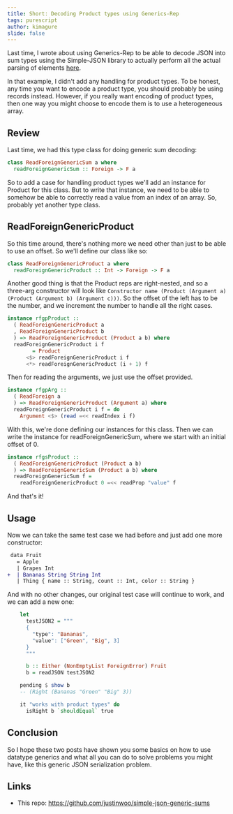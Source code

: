```yaml
---
title: Short: Decoding Product types using Generics-Rep
tags: purescript
author: kimagure
slide: false
---
```

Last time, I wrote about using Generics-Rep to be able to decode JSON into sum types using the Simple-JSON library to actually perform all the actual parsing of elements [here](https://qiita.com/kimagure/items/b27245a5a11462145bd5).

In that example, I didn't add any handling for product types. To be honest, any time you want to encode a product type, you should probably be using records instead. However, if you really want encoding of product types, then one way you might choose to encode them is to use a heterogeneous array.

## Review

Last time, we had this type class for doing generic sum decoding:

```hs
class ReadForeignGenericSum a where
  readForeignGenericSum :: Foreign -> F a
```

So to add a case for handling product types we'll add an instance for Product for this class. But to write that instance, we need to be able to somehow be able to correctly read a value from an index of an array. So, probably yet another type class.

## ReadForeignGenericProduct

So this time around, there's nothing more we need other than just to be able to use an offset. So we'll define our class like so:

```hs
class ReadForeignGenericProduct a where
  readForeignGenericProduct :: Int -> Foreign -> F a
```

Another good thing is that the Product reps are right-nested, and so a three-arg constructor will look like `Constructor name (Product (Argument a) (Product (Argument b) (Argument c)))`. So the offset of the left has to be the number, and we increment the number to handle all the right cases.

```hs
instance rfgpProduct ::
  ( ReadForeignGenericProduct a
  , ReadForeignGenericProduct b
  ) => ReadForeignGenericProduct (Product a b) where
  readForeignGenericProduct i f
        = Product
      <$> readForeignGenericProduct i f
      <*> readForeignGenericProduct (i + 1) f
```

Then for reading the arguments, we just use the offset provided.

```hs
instance rfgpArg ::
  ( ReadForeign a
  ) => ReadForeignGenericProduct (Argument a) where
  readForeignGenericProduct i f = do
    Argument <$> (read =<< readIndex i f)
```

With this, we're done defining our instances for this class. Then we can write the instance for readForeignGenericSum, where we start with an initial offset of 0.

```hs
instance rfgsProduct ::
  ( ReadForeignGenericProduct (Product a b)
  ) => ReadForeignGenericSum (Product a b) where
  readForeignGenericSum f =
    readForeignGenericProduct 0 =<< readProp "value" f
```

And that's it!

## Usage

Now we can take the same test case we had before and just add one more constructor:

```diff
 data Fruit
   = Apple
   | Grapes Int
+  | Bananas String String Int
   | Thing { name :: String, count :: Int, color :: String }
```

And with no other changes, our original test case will continue to work, and we can add a new one:

```hs
    let
      testJSON2 = """
      {
        "type": "Bananas",
        "value": ["Green", "Big", 3]
      }
      """

      b :: Either (NonEmptyList ForeignError) Fruit
      b = readJSON testJSON2

    pending $ show b
    -- (Right (Bananas "Green" "Big" 3))

    it "works with product types" do
      isRight b `shouldEqual` true
```

## Conclusion

So I hope these two posts have shown you some basics on how to use datatype generics and what all you can do to solve problems you might have, like this generic JSON serialization problem.

## Links

* This repo: https://github.com/justinwoo/simple-json-generic-sums


